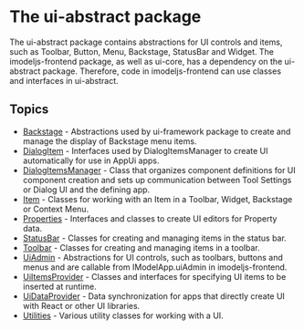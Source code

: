 # The ui-abstract package

The ui-abstract package contains abstractions for UI controls and items, such as Toolbar, Button, Menu, Backstage, StatusBar and Widget.
The imodeljs-frontend package, as well as ui-core, has a dependency on the ui-abstract package.
Therefore, code in imodeljs-frontend can use classes and interfaces in ui-abstract.

## Topics

* [Backstage](./Backstage.md) - Abstractions used by ui-framework package to create and manage the display of Backstage menu items.
* [DialogItem](./DialogItem.md) - Interfaces used by DialogItemsManager to create UI automatically for use in AppUi apps.
* [DialogItemsManager](./DialogItemsManager) - Class that organizes component definitions for UI component creation and sets up communication between Tool Settings or Dialog UI and the defining app.
* [Item](./Item.md) - Classes for working with an Item in a Toolbar, Widget, Backstage or Context Menu.
* [Properties](./Properties.md) - Interfaces and classes to create UI editors for Property data.
* [StatusBar](./StatusBar.md) - Classes for creating and managing items in the status bar.
* [Toolbar](./Toolbar.md) - Classes for creating and managing items in a toolbar.
* [UiAdmin](./UiAdmin.md) - Abstractions for UI controls, such as toolbars, buttons and menus and are callable from IModelApp.uiAdmin in imodeljs-frontend.
* [UiItemsProvider](./UiItemsProvider.md) - Classes and interfaces for specifying UI items to be inserted at runtime.
* [UiDataProvider](./UiDataProvider.md) - Data synchronization for apps that directly create UI with React or other UI libraries.
* [Utilities](./Utilities.md) - Various utility classes for working with a UI.
